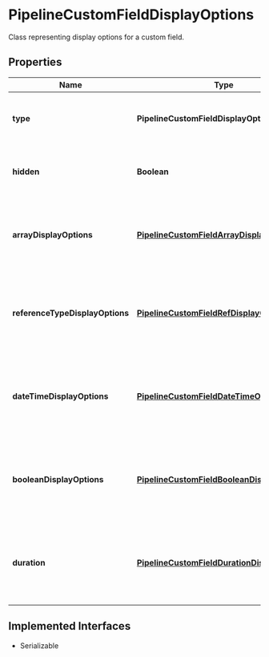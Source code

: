 

# PipelineCustomFieldDisplayOptions

Class representing display options for a custom field.

## Properties

| Name | Type | Description | Notes |
|------------ | ------------- | ------------- | -------------|
|**type** | **PipelineCustomFieldDisplayOptionsType** | The type of display options. This field is required. |  |
|**hidden** | **Boolean** | Indicates whether the custom field is hidden. |  |
|**arrayDisplayOptions** | [**PipelineCustomFieldArrayDisplayOptions**](PipelineCustomFieldArrayDisplayOptions.md) | The display options for array type custom fields. This field is optional. |  [optional] |
|**referenceTypeDisplayOptions** | [**PipelineCustomFieldRefDisplayOptions**](PipelineCustomFieldRefDisplayOptions.md) | The display options for reference type custom fields. This field is optional. |  [optional] |
|**dateTimeDisplayOptions** | [**PipelineCustomFieldDateTimeOptions**](PipelineCustomFieldDateTimeOptions.md) | The display options for date and time type custom fields. This field is optional. |  [optional] |
|**booleanDisplayOptions** | [**PipelineCustomFieldBooleanDisplayOptions**](PipelineCustomFieldBooleanDisplayOptions.md) | The display options for boolean type custom fields. This field is optional. |  [optional] |
|**duration** | [**PipelineCustomFieldDurationDisplayOptions**](PipelineCustomFieldDurationDisplayOptions.md) | The display options for duration type custom fields. This field is optional. |  [optional] |


## Implemented Interfaces

* Serializable

